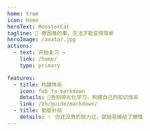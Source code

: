 ```yaml
---
home: true
icon: home
heroText: MonsterCat
tagline: 🧡 做困难的事，生活才能变得简单
heroImage: /avatar.jpg
actions:
  - text: 开始复习 →
    link: /home/
    type: primary

features:
  - title: 构建体系
    icon: fab fa-markdown
    details: 🍉告别碎片化学习，构建自己的知识体系
    link: /zh/guide/markdown/
  - title: 勤能补拙
    details: ✨ 你还没真的努力过，就轻易输给了懒惰
---
```

